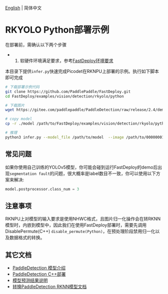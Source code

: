 [English](README.md) | 简体中文
# RKYOLO Python部署示例

在部署前，需确认以下两个步骤

- 1. 软硬件环境满足要求，参考[FastDeploy环境要求](../../../../../docs/cn/build_and_install/rknpu2.md)

本目录下提供`infer.py`快速完成Picodet在RKNPU上部署的示例。执行如下脚本即可完成

```bash
# 下载部署示例代码
git clone https://github.com/PaddlePaddle/FastDeploy.git
cd FastDeploy/examples/vision/detection/rkyolo/python

# 下载图片
wget https://gitee.com/paddlepaddle/PaddleDetection/raw/release/2.4/demo/000000014439.jpg

# copy model
cp -r ./model /path/to/FastDeploy/examples/vision/detection/rkyolo/python

# 推理
python3 infer.py --model_file /path/to/model  --image /path/to/000000014439.jpg
```

## 常见问题

如果你使用自己训练的YOLOv5模型，你可能会碰到运行FastDeploy的demo后出现`segmentation fault`的问题，很大概率是label数目不一致，你可以使用以下方案来解决:

```python
model.postprocessor.class_num = 3
```

## 注意事项
RKNPU上对模型的输入要求是使用NHWC格式，且图片归一化操作会在转RKNN模型时，内嵌到模型中，因此我们在使用FastDeploy部署时，需要先调用DisablePermute(C++) `disable_permute(Python)`，在预处理阶段禁用归一化以及数据格式的转换。

## 其它文档

- [PaddleDetection 模型介绍](..)
- [PaddleDetection C++部署](../cpp)
- [模型预测结果说明](../../../../../docs/api/vision_results/)
- [转换PaddleDetection RKNN模型文档](../README.md)
